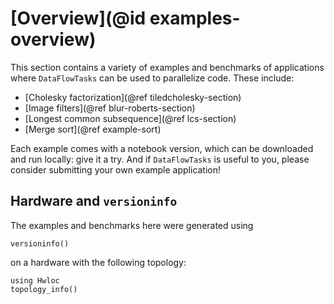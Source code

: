 # [Overview](@id examples-overview)

This section contains a variety of examples and benchmarks of applications where
`DataFlowTasks` can be used to parallelize code. These include:

- [Cholesky factorization](@ref tiledcholesky-section)
- [Image filters](@ref blur-roberts-section)
- [Longest common subsequence](@ref lcs-section)
- [Merge sort](@ref example-sort)

 Each example comes with a notebook version, which can be downloaded and run
 locally: give it a try. And if `DataFlowTasks` is useful to you, please
 consider submitting your own example application!

## Hardware and `versioninfo`

The examples and benchmarks here were generated using

```@example
versioninfo()
```

on a hardware with the following topology:

```@example
using Hwloc
topology_info()
```
